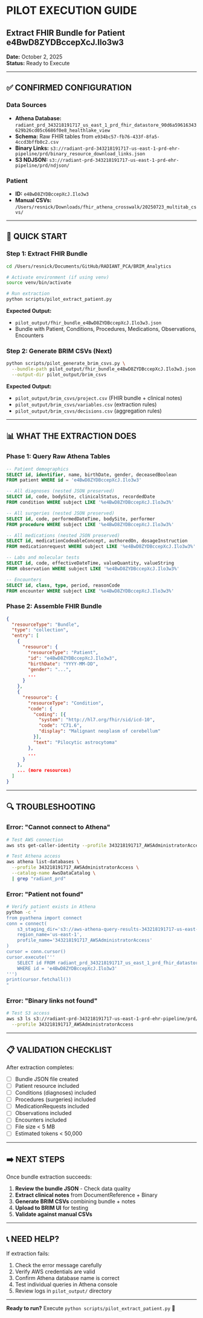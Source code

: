 # PILOT EXECUTION GUIDE
## Extract FHIR Bundle for Patient e4BwD8ZYDBccepXcJ.Ilo3w3

**Date:** October 2, 2025  
**Status:** Ready to Execute

---

## ✅ CONFIRMED CONFIGURATION

### Data Sources
- **Athena Database:** `radiant_prd_343218191717_us_east_1_prd_fhir_datastore_90d6a59616343629b26cd05c6686f0e8_healthlake_view`
- **Schema:** Raw FHIR tables from `e934bc57-fb76-433f-8fa5-4ccd3bffb0c2.csv`
- **Binary Links:** `s3://radiant-prd-343218191717-us-east-1-prd-ehr-pipeline/prd/binary_resource_download_links.json`
- **S3 NDJSON:** `s3://radiant-prd-343218191717-us-east-1-prd-ehr-pipeline/prd/ndjson/`

### Patient
- **ID:** `e4BwD8ZYDBccepXcJ.Ilo3w3`
- **Manual CSVs:** `/Users/resnick/Downloads/fhir_athena_crosswalk/20250723_multitab_csvs/`

---

## 🚀 QUICK START

### Step 1: Extract FHIR Bundle
```bash
cd /Users/resnick/Documents/GitHub/RADIANT_PCA/BRIM_Analytics

# Activate environment (if using venv)
source venv/bin/activate

# Run extraction
python scripts/pilot_extract_patient.py
```

**Expected Output:**
- `pilot_output/fhir_bundle_e4BwD8ZYDBccepXcJ.Ilo3w3.json`
- Bundle with Patient, Conditions, Procedures, Medications, Observations, Encounters

### Step 2: Generate BRIM CSVs (Next)
```bash
python scripts/pilot_generate_brim_csvs.py \
  --bundle-path pilot_output/fhir_bundle_e4BwD8ZYDBccepXcJ.Ilo3w3.json \
  --output-dir pilot_output/brim_csvs
```

**Expected Output:**
- `pilot_output/brim_csvs/project.csv` (FHIR bundle + clinical notes)
- `pilot_output/brim_csvs/variables.csv` (extraction rules)
- `pilot_output/brim_csvs/decisions.csv` (aggregation rules)

---

## 📊 WHAT THE EXTRACTION DOES

### Phase 1: Query Raw Athena Tables

```sql
-- Patient demographics
SELECT id, identifier, name, birthDate, gender, deceasedBoolean
FROM patient WHERE id = 'e4BwD8ZYDBccepXcJ.Ilo3w3'

-- All diagnoses (nested JSON preserved)
SELECT id, code, bodySite, clinicalStatus, recordedDate
FROM condition WHERE subject LIKE '%e4BwD8ZYDBccepXcJ.Ilo3w3%'

-- All surgeries (nested JSON preserved)
SELECT id, code, performedDateTime, bodySite, performer
FROM procedure WHERE subject LIKE '%e4BwD8ZYDBccepXcJ.Ilo3w3%'

-- All medications (nested JSON preserved)
SELECT id, medicationCodeableConcept, authoredOn, dosageInstruction
FROM medicationrequest WHERE subject LIKE '%e4BwD8ZYDBccepXcJ.Ilo3w3%'

-- Labs and molecular tests
SELECT id, code, effectiveDateTime, valueQuantity, valueString
FROM observation WHERE subject LIKE '%e4BwD8ZYDBccepXcJ.Ilo3w3%'

-- Encounters
SELECT id, class, type, period, reasonCode
FROM encounter WHERE subject LIKE '%e4BwD8ZYDBccepXcJ.Ilo3w3%'
```

### Phase 2: Assemble FHIR Bundle

```json
{
  "resourceType": "Bundle",
  "type": "collection",
  "entry": [
    {
      "resource": {
        "resourceType": "Patient",
        "id": "e4BwD8ZYDBccepXcJ.Ilo3w3",
        "birthDate": "YYYY-MM-DD",
        "gender": "...",
        ...
      }
    },
    {
      "resource": {
        "resourceType": "Condition",
        "code": {
          "coding": [{
            "system": "http://hl7.org/fhir/sid/icd-10",
            "code": "C71.6",
            "display": "Malignant neoplasm of cerebellum"
          }],
          "text": "Pilocytic astrocytoma"
        },
        ...
      }
    },
    ... (more resources)
  ]
}
```

---

## 🔍 TROUBLESHOOTING

### Error: "Cannot connect to Athena"
```bash
# Test AWS connection
aws sts get-caller-identity --profile 343218191717_AWSAdministratorAccess

# Test Athena access
aws athena list-databases \
  --profile 343218191717_AWSAdministratorAccess \
  --catalog-name AwsDataCatalog \
  | grep "radiant_prd"
```

### Error: "Patient not found"
```bash
# Verify patient exists in Athena
python -c "
from pyathena import connect
conn = connect(
    s3_staging_dir='s3://aws-athena-query-results-343218191717-us-east-1/',
    region_name='us-east-1',
    profile_name='343218191717_AWSAdministratorAccess'
)
cursor = conn.cursor()
cursor.execute('''
    SELECT id FROM radiant_prd_343218191717_us_east_1_prd_fhir_datastore_90d6a59616343629b26cd05c6686f0e8_healthlake_view.patient
    WHERE id = 'e4BwD8ZYDBccepXcJ.Ilo3w3'
''')
print(cursor.fetchall())
"
```

### Error: "Binary links not found"
```bash
# Test S3 access
aws s3 ls s3://radiant-prd-343218191717-us-east-1-prd-ehr-pipeline/prd/ \
  --profile 343218191717_AWSAdministratorAccess
```

---

## 📋 VALIDATION CHECKLIST

After extraction completes:

- [ ] Bundle JSON file created
- [ ] Patient resource included
- [ ] Conditions (diagnoses) included
- [ ] Procedures (surgeries) included  
- [ ] MedicationRequests included
- [ ] Observations included
- [ ] Encounters included
- [ ] File size < 5 MB
- [ ] Estimated tokens < 50,000

---

## ➡️ NEXT STEPS

Once bundle extraction succeeds:

1. **Review the bundle JSON** - Check data quality
2. **Extract clinical notes** from DocumentReference + Binary
3. **Generate BRIM CSVs** combining bundle + notes
4. **Upload to BRIM UI** for testing
5. **Validate against manual CSVs**

---

## 📞 NEED HELP?

If extraction fails:
1. Check the error message carefully
2. Verify AWS credentials are valid
3. Confirm Athena database name is correct
4. Test individual queries in Athena console
5. Review logs in `pilot_output/` directory

---

**Ready to run?** Execute `python scripts/pilot_extract_patient.py` 🚀
